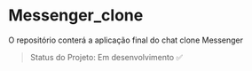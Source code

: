 # Messenger_clone
O repositório conterá a aplicação final do chat clone Messenger

 > Status do Projeto: Em desenvolvimento :white_check_mark:
 
